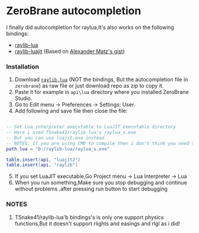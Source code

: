 # ZeroBrane autocompletion

I finally did autocompletion for raylua,It's also works on the following bindings:

- [raylib-lua](https://github.com/TSnake41/raylib-lua)
- [raylib-luajit](https://github.com/darltrash/raylib-luajit) (Based on [Alexander Matz's gist](https://gist.github.com/alexander-matz/f8ee4eb9fdf676203d70c1e5e329a6ec))

### Installation

1. Download [`raylib.lua`](https://github.com/Rabios/raylua/blob/master/zerobrane/raylib.lua) (NOT the bindings, But the autocompletion file in `zerobrane`) as raw file or just download repo as zip to copy it.
2. Paste it for example in `api\lua` directory where you installed ZeroBrane Studio.
3. Go to Edit menu -> Preferences -> Settings: User.
4. Add following and save file then close the file:

```lua

-- Set Lua interpreter executable to LuaJIT executable directory
-- Here i used TSnake41/raylib-lua's raylua_s.exe
-- But you can use luajit.exe instead
-- NOTES: If you are using CMD to compile then i don't think you need to do this
path.lua = "D:/raylib-lua/raylua_s.exe"

table.insert(api, "luajit2")
table.insert(api, "raylib")
```

5. If you set LuaJIT executable,Go Project menu -> Lua Interpreter -> Lua
6. When you run something,Make sure you stop debugging and continue without problems .after pressing run button to start debugging

### NOTES

1. TSnake41/raylib-lua'b bindings's is only one support physics functions,But it doesn't support rlights and easings and rlgl as i did!
